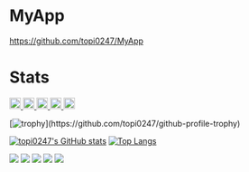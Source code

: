 # MyApp
https://github.com/topi0247/MyApp

# Stats
<p align="left">
  <a href="https://github.com/topi0247">
    <img height="20" src="https://komarev.com/ghpvc/?username=topi0247" />
  </a>
  <a href="https://github.com/topi0247">
    <img height="20" src="https://img.shields.io/github/followers/topi0247?label=follow&logo=github&style=flat" />
  </a>
  <a href="http://qiita.com/topi_log">
    <img height="20" src="https://qiita-badge.apiapi.app/s/topi_log/posts.svg" />
  </a>
  <a href="http://qiita.com/topi_log">
    <img height="20" src="https://qiita-badge.apiapi.app/s/topi_log/contributions.svg" />
  </a>
  <a href="https://zenn.dev/topi_log">
    <img height="20" src="https://badgen.org/img/zenn/topi_log/articles?style=plastic" />
  </a>
</p>

[![trophy](https://github-profile-trophy.vercel.app/?username=topi0247&count_private=true&rank=-?)](https://github.com/topi0247/github-profile-trophy)

[![topi0247's GitHub stats](https://github-readme-stats.vercel.app/api?username=topi0247&include_all_commits&count_private=true)](https://github.com/topi0247/github-readme-stats)  [![Top Langs](https://github-readme-stats.vercel.app/api/top-langs/?username=topi0247&layout=compact&langs_count=5&count_private=true)](https://github.com/anuraghazra/github-readme-stats)

![](http://github-profile-summary-cards.vercel.app/api/cards/profile-details?username=topi0247&theme=dark)
![](http://github-profile-summary-cards.vercel.app/api/cards/repos-per-language?username=topi0247&theme=dark) ![](http://github-profile-summary-cards.vercel.app/api/cards/most-commit-language?username=topi0247&theme=dark)
![](http://github-profile-summary-cards.vercel.app/api/cards/stats?username=topi0247&theme=dark) ![](http://github-profile-summary-cards.vercel.app/api/cards/productive-time?username=topi0247&theme=dark&utcOffset=8)
